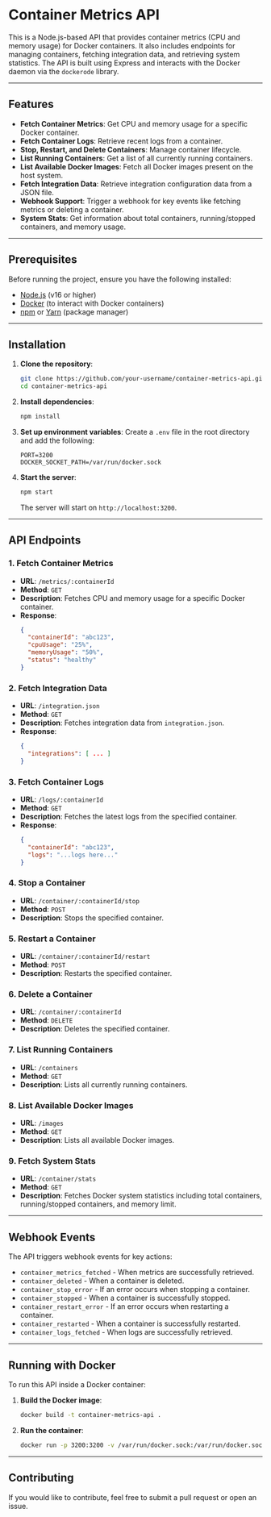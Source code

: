 # Container Metrics API

This is a Node.js-based API that provides container metrics (CPU and memory usage) for Docker containers. It also includes endpoints for managing containers, fetching integration data, and retrieving system statistics. The API is built using Express and interacts with the Docker daemon via the `dockerode` library.

---

## Features

- **Fetch Container Metrics**: Get CPU and memory usage for a specific Docker container.
- **Fetch Container Logs**: Retrieve recent logs from a container.
- **Stop, Restart, and Delete Containers**: Manage container lifecycle.
- **List Running Containers**: Get a list of all currently running containers.
- **List Available Docker Images**: Fetch all Docker images present on the host system.
- **Fetch Integration Data**: Retrieve integration configuration data from a JSON file.
- **Webhook Support**: Trigger a webhook for key events like fetching metrics or deleting a container.
- **System Stats**: Get information about total containers, running/stopped containers, and memory usage.

---

## Prerequisites

Before running the project, ensure you have the following installed:

- [Node.js](https://nodejs.org/) (v16 or higher)
- [Docker](https://www.docker.com/) (to interact with Docker containers)
- [npm](https://www.npmjs.com/) or [Yarn](https://yarnpkg.com/) (package manager)

---

## Installation

1. **Clone the repository**:
   ```bash
   git clone https://github.com/your-username/container-metrics-api.git
   cd container-metrics-api
   ```

2. **Install dependencies**:
   ```bash
   npm install
   ```

3. **Set up environment variables**:
   Create a `.env` file in the root directory and add the following:
   ```env
   PORT=3200
   DOCKER_SOCKET_PATH=/var/run/docker.sock
   ```

4. **Start the server**:
   ```bash
   npm start
   ```

   The server will start on `http://localhost:3200`.

---

## API Endpoints

### 1. **Fetch Container Metrics**
- **URL**: `/metrics/:containerId`
- **Method**: `GET`
- **Description**: Fetches CPU and memory usage for a specific Docker container.
- **Response**:
  ```json
  {
    "containerId": "abc123",
    "cpuUsage": "25%",
    "memoryUsage": "50%",
    "status": "healthy"
  }
  ```

### 2. **Fetch Integration Data**
- **URL**: `/integration.json`
- **Method**: `GET`
- **Description**: Fetches integration data from `integration.json`.
- **Response**:
  ```json
  {
    "integrations": [ ... ]
  }
  ```

### 3. **Fetch Container Logs**
- **URL**: `/logs/:containerId`
- **Method**: `GET`
- **Description**: Fetches the latest logs from the specified container.
- **Response**:
  ```json
  {
    "containerId": "abc123",
    "logs": "...logs here..."
  }
  ```

### 4. **Stop a Container**
- **URL**: `/container/:containerId/stop`
- **Method**: `POST`
- **Description**: Stops the specified container.

### 5. **Restart a Container**
- **URL**: `/container/:containerId/restart`
- **Method**: `POST`
- **Description**: Restarts the specified container.

### 6. **Delete a Container**
- **URL**: `/container/:containerId`
- **Method**: `DELETE`
- **Description**: Deletes the specified container.

### 7. **List Running Containers**
- **URL**: `/containers`
- **Method**: `GET`
- **Description**: Lists all currently running containers.

### 8. **List Available Docker Images**
- **URL**: `/images`
- **Method**: `GET`
- **Description**: Lists all available Docker images.

### 9. **Fetch System Stats**
- **URL**: `/container/stats`
- **Method**: `GET`
- **Description**: Fetches Docker system statistics including total containers, running/stopped containers, and memory limit.

---

## Webhook Events

The API triggers webhook events for key actions:

- `container_metrics_fetched` - When metrics are successfully retrieved.
- `container_deleted` - When a container is deleted.
- `container_stop_error` - If an error occurs when stopping a container.
- `container_stopped` - When a container is successfully stopped.
- `container_restart_error` - If an error occurs when restarting a container.
- `container_restarted` - When a container is successfully restarted.
- `container_logs_fetched` - When logs are successfully retrieved.

---

## Running with Docker

To run this API inside a Docker container:

1. **Build the Docker image**:
   ```bash
   docker build -t container-metrics-api .
   ```

2. **Run the container**:
   ```bash
   docker run -p 3200:3200 -v /var/run/docker.sock:/var/run/docker.sock container-metrics-api
   ```

---

## Contributing

If you would like to contribute, feel free to submit a pull request or open an issue.



